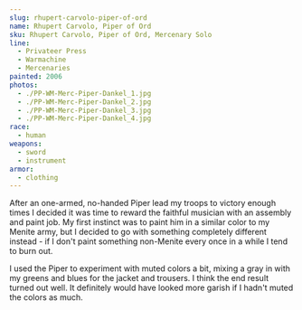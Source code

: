```yaml
---
slug: rhupert-carvolo-piper-of-ord
name: Rhupert Carvolo, Piper of Ord
sku: Rhupert Carvolo, Piper of Ord, Mercenary Solo
line:
  - Privateer Press
  - Warmachine
  - Mercenaries
painted: 2006
photos:
  - ./PP-WM-Merc-Piper-Dankel_1.jpg
  - ./PP-WM-Merc-Piper-Dankel_2.jpg
  - ./PP-WM-Merc-Piper-Dankel_3.jpg
  - ./PP-WM-Merc-Piper-Dankel_4.jpg
race:
  - human
weapons:
  - sword
  - instrument
armor:
  - clothing
---
```


After an one-armed, no-handed Piper lead my troops to victory enough times I decided it was time to reward the faithful musician with an assembly and paint job. My first instinct was to paint him in a similar color to my Menite army, but I decided to go with something completely different instead - if I don't paint something non-Menite every once in a while I tend to burn out.

I used the Piper to experiment with muted colors a bit, mixing a gray in with my greens and blues for the jacket and trousers. I think the end result turned out well. It definitely would have looked more garish if I hadn't muted the colors as much.
